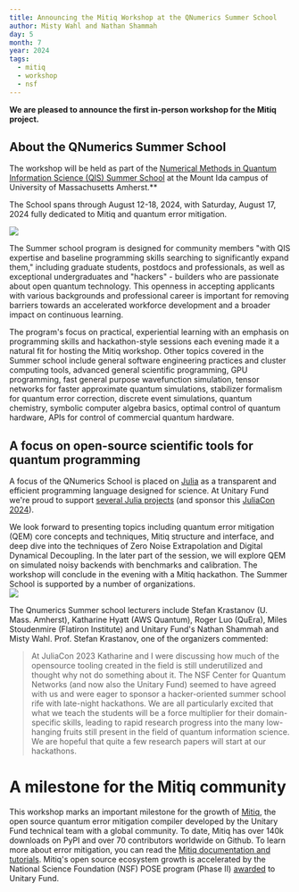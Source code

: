 ```yaml
---
title: Announcing the Mitiq Workshop at the QNumerics Summer School
author: Misty Wahl and Nathan Shammah
day: 5
month: 7
year: 2024
tags: 
  - mitiq
  - workshop
  - nsf
---
```


**We are pleased to announce the first in-person workshop for the Mitiq project.**


## About the QNumerics Summer School
The workshop will be held as part of the [Numerical Methods in Quantum Information Science (QIS) Summer School](https://qnumerics.org/) at the Mount Ida campus of University of Massachusetts Amherst.** 

The School spans through August 12-18, 2024, with Saturday, August 17, 2024 fully dedicated to Mitiq and quantum error mitigation.

![](/images/qnumerics_logo.png)

The Summer school program is designed for community members "with QIS expertise and baseline programming skills searching to significantly expand them," including graduate students, postdocs and professionals, as well as exceptional undergraduates and "hackers" - builders who are passionate about open quantum technology. This openness in accepting applicants with various backgrounds and professional career is important for removing barriers towards an accelerated workforce development and a broader impact on continuous learning.

The program's focus on practical, experiential learning with an emphasis on programming skills and hackathon-style sessions each evening made it a natural fit for hosting the Mitiq workshop.
Other topics covered in the Summer school include general software engineering practices and cluster computing tools, advanced general scientific programming, GPU programming, fast general purpose wavefunction simulation, tensor networks for faster approximate quantum simulations, stabilizer formalism for quantum error correction, discrete event simulations, quantum chemistry, symbolic computer algebra basics, optimal control of quantum hardware, APIs for control of commercial quantum hardware. 

## A focus on open-source scientific tools for quantum programming
A focus of the QNumerics School is placed on [Julia](https://julialang.org/) as a transparent and efficient programming language designed for science. At Unitary Fund we're proud to support [several Julia projects](https://unitary.fund/grants/) (and sponsor this [JuliaCon 2024](https://juliacon.org/2024/)). 

We look forward to presenting topics including quantum error mitigation (QEM) core concepts and techniques, Mitiq structure and interface, and deep dive into the techniques of Zero Noise Extrapolation and Digital Dynamical Decoupling.
In the later part of the session, we will explore QEM on simulated noisy backends with benchmarks and calibration.
The workshop will conclude in the evening with a Mitiq hackathon.
The Summer School is supported by a number of organizations.  
![](/images/qnumerics_supporters.png)

The Qnumerics Summer school lecturers include Stefan Krastanov (U. Mass. Amherst), Katharine Hyatt (AWS Quantum), Roger Luo (QuEra), Miles Stoudenmire (Flatiron Institute) and Unitary Fund's Nathan Shammah and Misty Wahl. Prof. Stefan Krastanov, one of the organizers commented: 
> At JuliaCon 2023 Katharine and I were discussing how much of the opensource tooling created in the field is still underutilized and thought why not do something about it. The NSF Center for Quantum Networks (and now also the Unitary Fund) seemed to have agreed with us and were eager to sponsor a hacker-oriented summer school rife with late-night hackathons. We are all particularly excited that what we teach the students will be a force multiplier for their domain-specific skills, leading to rapid research progress into the many low-hanging fruits still present in the field of quantum information science. We are hopeful that quite a few research papers will start at our hackathons.


# A milestone for the Mitiq community
This workshop marks an important milestone for the growth of [Mitiq](https://unitary.fund/research/mitiq/), the open source quantum error mitigation compiler developed by the Unitary Fund technical team with a global community. To date, Mitiq has over 140k downloads on PyPI and over 70 contributors worldwide on Github. To learn more about error mitigation, you can read the [Mitiq documentation and tutorials](https://mitiq.readthedocs.io/en/stable/). Mitiq's open source ecosystem growth is accelerated by the National Science Foundation (NSF) POSE program (Phase II) [awarded](https://unitary.fund/posts/2023_mitiq_nsf_pose/) to Unitary Fund.
